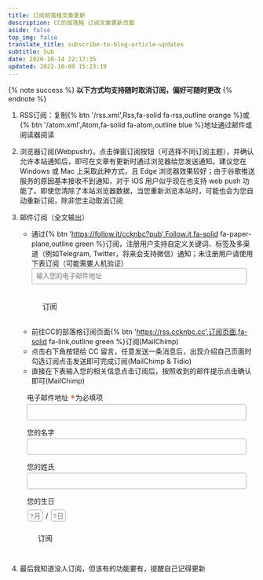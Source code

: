 ```yaml
---
title: 订阅部落格文章更新
description: CC的部落格 订阅文章更新页面
aside: false
top_img: false
translate_title: subscribe-to-blog-article-updates
subtitle: Sub
date: 2020-10-14 22:17:35
updated: 2022-10-09 15:23:19
---
```

{% note success %} **以下方式均支持随时取消订阅，偏好可随时更改** {% endnote %}

1. RSS订阅：复制{% btn '/rss.xml',Rss,fa-solid fa-rss,outline orange %}或{% btn '/atom.xml',Atom,fa-solid fa-atom,outline blue %}地址通过邮件或阅读器阅读

2. 浏览器订阅(Webpushr)，点击弹窗订阅按钮（可选择不同订阅主题），并确认允许本站通知后，即可在文章有更新时通过浏览器给您发送通知。建议您在 Windows 或 Mac 上采取此种方式，且 Edge 浏览器效果较好；由于谷歌推送服务的原因基本接收不到通知，对于 IOS 用户似乎现在也支持 web push 功能了。即使您清除了本站浏览器数据，当您重新浏览本站时，可能也会为您自动重新订阅，除非您主动取消订阅

3. 邮件订阅（全文输出）
    - 通过{% btn 'https://follow.it/ccknbc?pub',Follow.it,fa-solid fa-paper-plane,outline green %}订阅，注册用户支持自定义关键词、标签及多渠道（例如Telegram, Twitter，将来会支持微信）通知；未注册用户请使用下表订阅（可能需要人机验证）
        <div><form data-v-2bdb5506="" action="https://api.follow.it/subscription-form/YXJvK1pRMXFIbG1QZXEvUHRyUGR1L0xMYTN5V0FHSnhFY3pVeGRpUjV1bUNBbzRLd1hRbDcwTVk0bGlMQlAvOEtXaGU5RWxrTEtTOXBSSlBXWDNyeDZ5Uk1zU2JoRlpmNDh5em9FeG41SCt0WmtQWi9oTm5VZURNbTVOMENSc3h8a1hHYUtHTHV0QmhQZHAvZ3hkOW9zWnl4aE43SjBONDlUdG45YXRJM3JxQT0=/8" method="post"><div data-v-2bdb5506="" class="form-preview"><div data-v-2bdb5506="" class="preview-input-field"><input data-v-2bdb5506="" type="email" name="email" required="required" placeholder="输入您的电子邮件地址" spellcheck="false" mstplaceholder="39225030"></div> <div data-v-2bdb5506="" class="preview-submit-button"><button data-v-2bdb5506="" type="submit" >订阅</button></div></div></form></div>
    - 前往CC的部落格订阅页面{% btn 'https://rss.ccknbc.cc',订阅页面,fa-solid fa-link,outline green %}订阅(MailChimp)
    - 点击右下角按钮给 CC 留言，任意发送一条消息后，出现介绍自己页面时勾选订阅点击发送即可完成订阅(MailChimp & Tidio)
    - 直接在下表输入您的相关信息点击订阅后，按照收到的邮件提示点击确认即可(MailChimp)
    <script defer src="https://jsd.cdn.zzko.cn/npm/jquery/dist/jquery.min.js"></script>
    <!-- <link href="https://jsd.cdn.zzko.cn/gh/ccknbc-backup/cdn@latest/css/mailchimp.css" rel="stylesheet" type="text/css"> -->
    <div id="mc_embed_signup">
    <form action="https://ccknbc.us2.list-manage.com/subscribe/post?u=a0aadd04e3d48349de29068f8&amp;id=7518e18fcd" method="post" id="mc-embedded-subscribe-form" name="mc-embedded-subscribe-form" class="validate" target="_blank" novalidate>
    <div id="mc_embed_signup_scroll">
    <div class="mc-field-group">
    <label for="mce-EMAIL">电子邮件地址  <span class="asterisk">*</span>为必填项
    </label>
    <input type="email" value="" name="EMAIL" class="required email" id="mce-EMAIL">
    </div>
    <div class="mc-field-group">
    <label for="mce-FNAME">您的名字 </label>
    <input type="text" value="" name="FNAME" class="" id="mce-FNAME">
    </div>
    <div class="mc-field-group">
    <label for="mce-LNAME">您的姓氏 </label>
    <input type="text" value="" name="LNAME" class="" id="mce-LNAME">
    </div>
    <div class="mc-field-group size1of2">
    <label for="mce-BIRTHDAY-month">您的生日</label>
    <div class="datefield">
    <span class="subfield monthfield"><input class="birthday " type="text" pattern="[0-9]*" value="" placeholder="?月" size="2" maxlength="2" name="BIRTHDAY[month]" id="mce-BIRTHDAY-month"></span> /
    <span class="subfield dayfield"><input class="birthday " type="text" pattern="[0-9]*" value="" placeholder="?日" size="2" maxlength="2" name="BIRTHDAY[day]" id="mce-BIRTHDAY-day"></span>
    </div>
    </div>
    <div id="mce-responses" class="clear">
    <div class="response" id="mce-error-response" style="display:none"></div>
    <div class="response" id="mce-success-response" style="display:none"></div>
    </div>    <!-- real people should not fill this in and expect good things - do not remove this or risk form bot signups-->
    <div style="position: absolute; left: -5000px;" aria-hidden="true"><input type="text" name="b_a0aadd04e3d48349de29068f8_7518e18fcd" tabindex="-1" value=""></div>
    <div class="clear"><input type="submit" value="订阅" name="subscribe" id="mc-embedded-subscribe" class="button"></div>
    </div>
    </form>
    </div>
    <script type='text/javascript' src='https://jsd.cdn.zzko.cn/gh/ccknbc-backup/cdn/js/mailchimp.js'></script><script type='text/javascript'>(function($) {window.fnames = new Array(); window.ftypes = new Array();fnames[0]='EMAIL';ftypes[0]='email';fnames[1]='FNAME';ftypes[1]='text';fnames[2]='LNAME';ftypes[2]='text';fnames[3]='ADDRESS';ftypes[3]='address';fnames[4]='PHONE';ftypes[4]='phone';fnames[5]='BIRTHDAY';ftypes[5]='birthday'; }(jQuery));var $mcj = jQuery.noConflict(true);</script>

<style>
#mc_embed_signup form, .preview-input-field form {
    display: block;
    position: relative;
    text-align: left;
    padding: 10px 0 10px 3%
}

#mc_embed_signup h2, .preview-input-field h2 {
    font-weight: bold;
    padding: 0;
    margin: 15px 0;
    font-size: 1.4em;
}

#mc_embed_signup input, .preview-input-field input {
    border: 1px solid #ABB0B2;
    -webkit-border-radius: 3px;
    -moz-border-radius: 3px;
    border-radius: 3px;
    color: var(--font-color);
    background: var(--card-bg);
}

/* #mc_embed_signup input[type=checkbox] {
    -webkit-appearance: checkbox;
}

#mc_embed_signup input[type=radio] {
    -webkit-appearance: radio;
} */

#mc_embed_signup input:focus, .preview-input-field input:focus {
    border-color: #333;
}

#mc_embed_signup .button, .preview-submit-button button {
    clear: both;
    background-color: var(--btn-bg);
    border: 0 none;
    border-radius: 4px;
    transition: all 0.23s ease-in-out 0s;
    color: var(--font-color);
    cursor: pointer;
    display: inline-block;
    font-size: 15px;
    font-weight: normal;
    height: 32px;
    line-height: 32px;
    margin: 0 5px 10px 0;
    padding: 0 22px;
    text-align: center;
    text-decoration: none;
    vertical-align: top;
    white-space: nowrap;
    width: auto;
}

#mc_embed_signup .button:hover, .preview-submit-button button:hover {
    background-color: #777;
}

#mc_embed_signup .small-meta {
    font-size: 11px;
}

#mc_embed_signup .nowrap {
    white-space: nowrap;
}

#mc_embed_signup .mc-field-group,.preview-input-field{
    clear: left;
    position: relative;
    width: 96%;
    padding-bottom: 3%;
    min-height: 50px;
}

#mc_embed_signup .size1of2 {
    clear: none;
    float: left;
    display: inline-block;
    width: 46%;
    margin-right: 4%;
}

* html #mc_embed_signup .size1of2 {
    margin-right: 2%;
    /* Fix for IE6 double margins. */
}

#mc_embed_signup .mc-field-group label {
    display: block;
    margin-bottom: 3px;
}

#mc_embed_signup .mc-field-group input, .preview-input-field input {
    display: block;
    width: 100%;
    padding: 8px 0;
    text-indent: 2%;
    color: var(--font-color);
    background: var(--card-bg);
}

#mc_embed_signup .mc-field-group select {
    display: inline-block;
    width: 99%;
    padding: 5px 0;
    margin-bottom: 2px;
}

#mc_embed_signup .datefield,
#mc_embed_signup .phonefield-us {
    padding: 5px 0;
}

#mc_embed_signup .datefield input,
#mc_embed_signup .phonefield-us input {
    display: inline;
    width: 60px;
    margin: 0 2px;
    letter-spacing: 1px;
    text-align: center;
    padding: 5px 0 2px 0;
    color: var(--font-color);
    background: var(--card-bg);
}

#mc_embed_signup .phonefield-us .phonearea input,
#mc_embed_signup .phonefield-us .phonedetail1 input {
    width: 40px;
    color: var(--font-color);
    background: var(--card-bg);
}

#mc_embed_signup .datefield .monthfield input,
#mc_embed_signup .datefield .dayfield input {
    width: 30px;
    color: var(--font-color);
    background: var(--card-bg);
}

#mc_embed_signup .datefield label,
#mc_embed_signup .phonefield-us label {
    display: none;
}

#mc_embed_signup .indicates-required {
    text-align: right;
    font-size: 11px;
    margin-right: 4%;
}

#mc_embed_signup .asterisk {
    color: #e85c41;
    font-size: 150%;
    font-weight: normal;
    position: relative;
    top: 5px;
}

#mc_embed_signup .clear {
    clear: both;
}

#mc_embed_signup .mc-field-group.input-group ul {
    margin: 0;
    padding: 5px 0;
    list-style: none;
}

#mc_embed_signup .mc-field-group.input-group ul li {
    display: block;
    padding: 3px 0;
    margin: 0;
}

#mc_embed_signup .mc-field-group.input-group label {
    display: inline;
}

#mc_embed_signup .mc-field-group.input-group input {
    display: inline;
    width: auto;
    border: none;
    color: var(--font-color);
    background: var(--card-bg);
}

#mc_embed_signup div#mce-responses {
    float: left;
    top: -1.4em;
    padding: 0em .5em 0em .5em;
    overflow: hidden;
    width: 90%;
    margin: 0 5%;
    clear: both;
}

#mc_embed_signup div.response {
    margin: 1em 0;
    padding: 1em .5em .5em 0;
    font-weight: bold;
    float: left;
    top: -1.5em;
    z-index: 1;
    width: 80%;
}

#mc_embed_signup #mce-error-response {
    display: none;
}

#mc_embed_signup #mce-success-response {
    color: #529214;
    display: none;
}

#mc_embed_signup label.error {
    display: block;
    float: none;
    width: auto;
    margin-left: 1.05em;
    text-align: left;
    padding: .5em 0;
}

#mc-embedded-subscribe {
    clear: both;
    width: auto;
    display: block;
    margin: 1em 0 1em 5%;
}

#mc_embed_signup #num-subscribers {
    font-size: 1.1em;
}

#mc_embed_signup #num-subscribers span {
    padding: .5em;
    border: 1px solid #ccc;
    margin-right: .5em;
    font-weight: bold;
}

#mc_embed_signup #mc-embedded-subscribe-form div.mce_inline_error {
    display: inline-block;
    margin: 2px 0 1em 0;
    padding: 5px 10px;
    background-color: rgba(255, 255, 255, 0.85);
    -webkit-border-radius: 3px;
    -moz-border-radius: 3px;
    border-radius: 3px;
    font-size: 14px;
    font-weight: normal;
    z-index: 1;
    color: #e85c41;
}

#mc_embed_signup #mc-embedded-subscribe-form input.mce_inline_error {
    border: 2px solid #e85c41;
}
</style>

4. 最后我知道没人订阅，但该有的功能要有，提醒自己记得更新